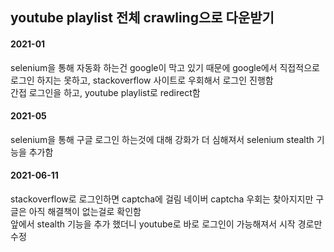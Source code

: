 ## youtube playlist 전체 crawling으로 다운받기

#### 2021-01 <br>
selenium을 통해 자동화 하는건 google이 막고 있기 때문에 google에서 직접적으로 로그인 하지는 못하고, stackoverflow 사이트로 우회해서 로그인 진행함 <br>
간접 로그인을 하고, youtube playlist로 redirect함 <br>

#### 2021-05 <br>
selenium을 통해 구글 로그인 하는것에 대해 강화가 더 심해져서 selenium stealth 기능을 추가함 <br>

#### 2021-06-11 <br>
stackoverflow로 로그인하면 captcha에 걸림 네이버 captcha 우회는 찾아지지만 구글은 아직 해결책이 없는걸로 확인함 <br>
앞에서 stealth 기능을 추가 했더니 youtube로 바로 로그인이 가능해져서 시작 경로만 수정 <br>
